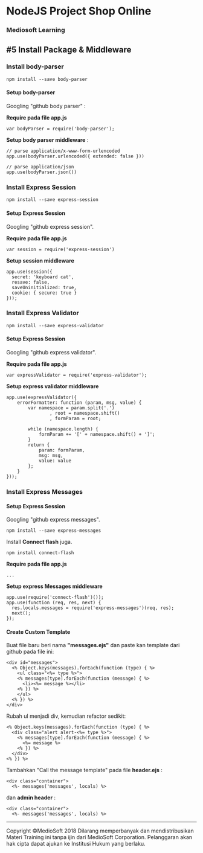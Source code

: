 # NodeJS Project Shop Online

### Mediosoft Learning

## #5 Install Package & Middleware

### Install body-parser

    npm install --save body-parser

#### Setup body-parser

Googling "github body parser" :

**Require pada file app.js**

    var bodyParser = require('body-parser');

**Setup body parser middleware** :

    // parse application/x-www-form-urlencoded
    app.use(bodyParser.urlencoded({ extended: false }))

    // parse application/json
    app.use(bodyParser.json())

### Install Express Session

    npm install --save express-session

#### Setup Express Session

Googling "github express session".

**Require pada file app.js**

    var session = require('express-session')

**Setup session middleware**

    app.use(session({
      secret: 'keyboard cat',
      resave: false,
      saveUninitialized: true,
      cookie: { secure: true }
    }));

### Install Express Validator

    npm install --save express-validator

#### Setup Express Session

Googling "github express validator".

**Require pada file app.js**

    var expressValidator = require('express-validator');

**Setup express validator middleware**

    app.use(expressValidator({
        errorFormatter: function (param, msg, value) {
            var namespace = param.split('.')
                    , root = namespace.shift()
                    , formParam = root;

            while (namespace.length) {
                formParam += '[' + namespace.shift() + ']';
            }
            return {
                param: formParam,
                msg: msg,
                value: value
            };
        }
    }));

### Install Express Messages

#### Setup Express Session

Googling "github express messages".

    npm install --save express-messages

Install **Connect flash** juga.

    npm install connect-flash    

**Require pada file app.js**

    ...

**Setup express Messages middleware**

    app.use(require('connect-flash')());
    app.use(function (req, res, next) {
      res.locals.messages = require('express-messages')(req, res);
      next();
    });

#### Create Custom Template

Buat file baru beri nama **"messages.ejs"** dan paste kan template dari github pada file ini:

    <div id="messages">
      <% Object.keys(messages).forEach(function (type) { %>
        <ul class="<%= type %>">
        <% messages[type].forEach(function (message) { %>
          <li><%= message %></li>
        <% }) %>
        </ul>
      <% }) %>
    </div>

Rubah ul menjadi div, kemudian refactor sedikit:

    <% Object.keys(messages).forEach(function (type) { %>
      <div class="alert alert-<%= type %>">
        <% messages[type].forEach(function (message) { %>
          <%= message %>
        <% }) %>
      </div>
    <% }) %>
   
Tambahkan "Call the message template" pada file **header.ejs** :

    <div class="container">
      <%- messages('messages', locals) %>

dan **admin header** :

    <div class="container">
      <%- messages('messages', locals) %>






























---
Copyright &copy;MedioSoft 2018 
Dilarang memperbanyak dan mendistribusikan Materi Training ini tanpa ijin dari MedioSoft Corporation. Pelanggaran akan hak cipta dapat ajukan ke Institusi Hukum yang berlaku.